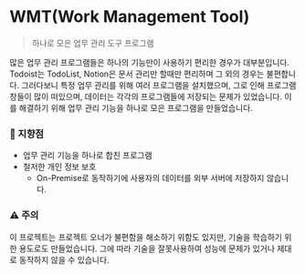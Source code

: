 # WMT(Work Management Tool)
> 하나로 모은 업무 관리 도구 프로그램

많은 업무 관리 프로그램들은 하나의 기능만이 사용하기 편리한 경우가 대부분입니다.
Todoist는 TodoList, Notion은 문서 관리만 할때만 편리하며 그 외의 경우는 불편합니다. 
그러다보니 특정 업무 관리를 위해 여러 프로그램을 설치했으며, 그로 인해 프로그램 창들이 많이 떠있으며, 데이터는 각각의 프로그램들에 저장되는 문제가 있었습니다.
이를 해결하기 위해 업무 관리 기능을 하나로 모은 프로그램을 만들었습니다.

### 💎 지향점
- 업무 관리 기능을 하나로 합친 프로그램
- 철저한 개인 정보 보호 
  - On-Premise로 동작하기에 사용자의 데이터를 외부 서버에 저장하지 않습니다.

### ⚠️ 주의
이 프로젝트는 프로젝트 오너가 불편함을 해소하기 위함도 있지만, 기술을 학습하기 위한 용도로도 만들었습니다.
그에 따라 기술을 잘못사용하여 성능에 문제가 있거나 제대로 동작하지 않을 수 있습니다.
